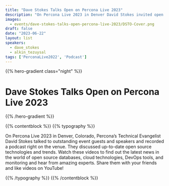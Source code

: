 ```yaml
---
title: "Dave Stokes Talks Open on Percona Live 2023"
description: "On Percona Live 2023 in Denver David Stokes invited open source experts to talk about open source databases, DevOps, cloud technologies and trends."
images:
  - events/dave-stokes-talks-open-percona-live-2023/DSTO-Cover.png
draft: false
date: "2023-06-22"
layout: list
speakers:
  - dave_stokes
  - alkin_tezuysal
tags: ['PerconaLive2022', 'Podcast']
---
```



{{% hero-gradient class="night" %}}

# Dave Stokes Talks Open on Percona Live 2023

{{% /hero-gradient %}}

{{% contentblock %}}
{{% typography %}}

On Percona Live 2023 in Denver, Colorado, Percona’s Technical Evangelist David Stokes talked to outstanding event guests and speakers and recorded a podcast right on the venue. They discussed up-to-date open source technologies and trends. Watch these videos to find out the latest news in the world of open source databases, cloud technologies, DevOps tools, and monitoring and hear from amazing experts. Share them with your friends and like videos on YouTube!

{{% /typography %}}
{{% /contentblock %}}
